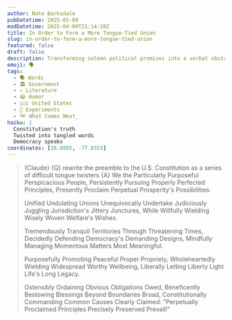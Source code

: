 ```yaml
---
author: Nate Barksdale
pubDatetime: 2025-01-09
modDatetime: 2025-04-09T21:14:20Z
title: In Order to Form a More Tongue-Tied Union
slug: in-order-to-form-a-more-tongue-tied-union
featured: false
draft: false
description: Transforming solemn political promises into a verbal obstacle course
emoji: 🗣️
tags:
  - 🗣️ Words
  - 🏛️ Government
  - ✍️ Literature
  - 😂 Humor
  - 🇺🇸 United States
  - 🤖 Experiments
  - ➿ What Comes Next_
haiku: |
  Constitution's truth
  Twisted into tangled words
  Democracy speaks
coordinates: [38.8895, -77.0353]
---
```


> {Claude}
> {Q} rewrite the preamble to the U.S. Constitution as a series of difficult tongue twisters
> {A} We the Particularly Purposeful Perspicacious People,
> Persistently Pursuing Properly Perfected Principles,
> Presently Proclaim Perpetual Prosperity's Possibilities.
>
> Unified Undulating Unions Unequivocally Undertake
> Judiciously Juggling Jurisdiction's Jittery Junctures,
> While Willfully Wielding Wisely Woven Welfare's Wishes.
>
> Tremendously Tranquil Territories Through Threatening Times,
> Decidedly Defending Democracy's Demanding Designs,
> Mindfully Managing Momentous Matters Most Meaningful.
>
> Purposefully Promoting Peaceful Proper Propriety,
> Wholeheartedly Wielding Widespread Worthy Wellbeing,
> Liberally Letting Liberty Light Life's Long Legacy.
>
> Ostensibly Ordaining Obvious Obligations Owed,
> Beneficently Bestowing Blessings Beyond Boundaries Broad,
> Constitutionally Commanding Common Causes Clearly Claimed:
> "Perpetually Proclaimed Principles Precisely Preserved Prevail!"
